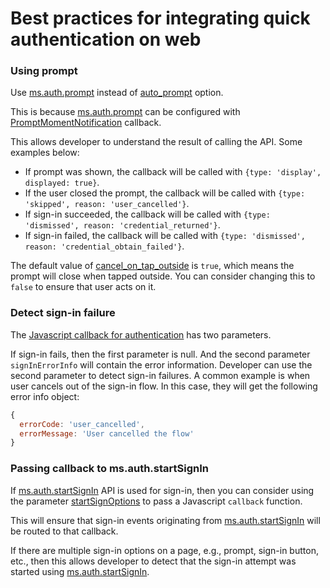 # Best practices for integrating quick authentication on web

### Using prompt

Use [ms.auth.prompt](./quick-authentication-reference.md#method-msauthprompt) instead of [auto_prompt](./quick-authentication-reference.md#data-type-initconfiguration) option.

This is because [ms.auth.prompt](./quick-authentication-reference.md#method-msauthprompt) can be configured with [PromptMomentNotification](./quick-authentication-reference.md#data-type-promptmomentnotification) callback.

This allows developer to understand the result of calling the API. Some examples below:
* If prompt was shown, the callback will be called with `{type: 'display', displayed: true}`.
* If the user closed the prompt, the callback will be called with `{type: 'skipped', reason: 'user_cancelled'}`.
* If sign-in succeeded, the callback will be called with `{type: 'dismissed', reason: 'credential_returned'}`.
* If sign-in failed, the callback will be called with `{type: 'dismissed', reason: 'credential_obtain_failed'}`.

The default value of [cancel_on_tap_outside](./quick-authentication-reference.md#data-type-initconfiguration) is `true`, which means the prompt will close when tapped outside. You can consider changing this to `false` to ensure that user acts on it.

### Detect sign-in failure

The [Javascript callback for authentication](https://github.com/microsoft/quick-authentication/blob/main/docs/quick-authentication-how-to.md#responding-to-authentication-events) has two parameters. 

If sign-in fails, then the first parameter is null. And the second parameter `signInErrorInfo` will contain the error information. Developer can use the second parameter to detect sign-in failures. A common example is when user cancels out of the sign-in flow. In this case, they will get the following error info object:
```javascript
{
  errorCode: 'user_cancelled',
  errorMessage: 'User cancelled the flow'
}
```

### Passing callback to ms.auth.startSignIn

If [ms.auth.startSignIn](./quick-authentication-reference.md#method-msauthstartsignin) API is used for sign-in, then you can consider using the parameter [startSignOptions](./quick-authentication-reference.md#data-type-startsigninoptions) to pass a Javascript `callback` function.

This will ensure that sign-in events originating from [ms.auth.startSignIn](./quick-authentication-reference.md#method-msauthstartsignin) will be routed to that callback.

If there are multiple sign-in options on a page, e.g., prompt, sign-in button, etc., then this allows developer to detect that the sign-in attempt was started using [ms.auth.startSignIn](./quick-authentication-reference.md#method-msauthstartsignin).
